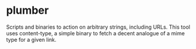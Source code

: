 # plumber

Scripts and binaries to action on arbitrary strings, including URLs.
This tool uses content-type, a simple binary to fetch a decent analogue of a mime type for a given link.

